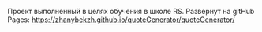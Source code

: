 Проект выполненный в целях обучения в школе RS. Развернут на gitHub Pages: https://zhanybekzh.github.io/quoteGenerator/quoteGenerator/
